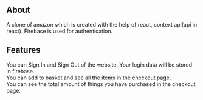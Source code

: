 ## About
A clone of amazon which is created with the help of react, context api(api in react). Firebase is used for authentication. 

## Features
You can Sign In and Sign Out of the website. Your login data will be stored in firebase.<br> You can add to basket and see all the items in the checkout page.<br>You can see the total amount of things you have purchased in the checkout page.
